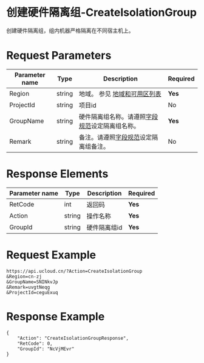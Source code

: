 # 创建硬件隔离组-CreateIsolationGroup

创建硬件隔离组，组内机器严格隔离在不同宿主机上。

# Request Parameters
|Parameter name|Type|Description|Required|
|---|---|---|---|
|Region|string|地域。 参见 [地域和可用区列表](../summary/regionlist.html)|**Yes**|
|ProjectId|string|项目id|No|
|GroupName|string|硬件隔离组名称。请遵照[字段规范](api/uhost-api/specification)设定隔离组名称。|**Yes**|
|Remark|string|备注。请遵照[字段规范](api/uhost-api/specification)设定隔离组备注。|No|

# Response Elements
|Parameter name|Type|Description|Required|
|---|---|---|---|
|RetCode|int|返回码|**Yes**|
|Action|string|操作名称|**Yes**|
|GroupId|string|硬件隔离组id|**Yes**|

# Request Example
```
https://api.ucloud.cn/?Action=CreateIsolationGroup
&Region=cn-zj
&GroupName=SNINkvJp
&Remark=uvgtNeqg
&ProjectId=ceguExuq
```

# Response Example
```
{
    "Action": "CreateIsolationGroupResponse", 
    "RetCode": 0, 
    "GroupId": "NcVjMEvr"
}
```

